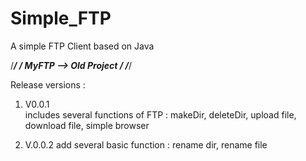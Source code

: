 # Simple_FTP
A simple FTP Client based on Java


/*************************************************************/
/			MyFTP --> Old Project		      /
/*************************************************************/

Release versions :

1. V0.0.1	
   includes several functions of FTP : makeDir, deleteDir, upload file, download file, simple browser

2. V.0.0.2 
   add several basic function : rename dir, rename file


